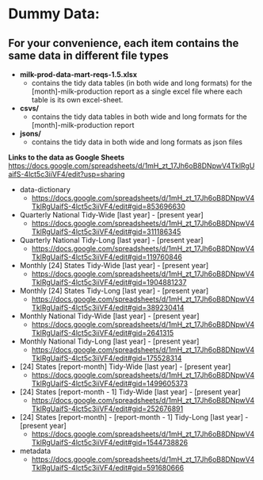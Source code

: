 # Dummy Data:
## For your convenience, each item contains the same data in different file types
- **milk-prod-data-mart-reqs-1.5.xlsx**
    - contains the tidy data tables (in both wide and long formats) for the [month]-milk-production report as a single excel file where each table is its own excel-sheet.
- **csvs/**
    - contains the tidy data tables in both wide and long formats for the [month]-milk-production report
- **jsons/**
    - contains the tidy data in both wide and long formats as json files

**Links to the data as Google Sheets** https://docs.google.com/spreadsheets/d/1mH_zt_17Jh6oB8DNpwV4TklRgUaifS-4lct5c3iiVF4/edit?usp=sharing
- data-dictionary
    - https://docs.google.com/spreadsheets/d/1mH_zt_17Jh6oB8DNpwV4TklRgUaifS-4lct5c3iiVF4/edit#gid=853696630
- Quarterly National Tidy-Wide [last year] - [present year]
    - https://docs.google.com/spreadsheets/d/1mH_zt_17Jh6oB8DNpwV4TklRgUaifS-4lct5c3iiVF4/edit#gid=311186345
- Quarterly National Tidy-Long [last year] - [present year]
    - https://docs.google.com/spreadsheets/d/1mH_zt_17Jh6oB8DNpwV4TklRgUaifS-4lct5c3iiVF4/edit#gid=119760846
- Monthly [24] States Tidy-Wide [last year] - [present year]
    - https://docs.google.com/spreadsheets/d/1mH_zt_17Jh6oB8DNpwV4TklRgUaifS-4lct5c3iiVF4/edit#gid=1904881237
- Monthly [24] States Tidy-Long [last year] - [present year]
    - https://docs.google.com/spreadsheets/d/1mH_zt_17Jh6oB8DNpwV4TklRgUaifS-4lct5c3iiVF4/edit#gid=389230414
- Monthly National Tidy-Wide [last year] - [present year]
    - https://docs.google.com/spreadsheets/d/1mH_zt_17Jh6oB8DNpwV4TklRgUaifS-4lct5c3iiVF4/edit#gid=2641315
- Monthly National Tidy-Long [last year] - [present year]
    - https://docs.google.com/spreadsheets/d/1mH_zt_17Jh6oB8DNpwV4TklRgUaifS-4lct5c3iiVF4/edit#gid=175528314
- [24] States [report-month] Tidy-Wide [last year] - [present year]
    - https://docs.google.com/spreadsheets/d/1mH_zt_17Jh6oB8DNpwV4TklRgUaifS-4lct5c3iiVF4/edit#gid=1499605373
- [24] States [report-month - 1] Tidy-Wide [last year] - [present year]
    - https://docs.google.com/spreadsheets/d/1mH_zt_17Jh6oB8DNpwV4TklRgUaifS-4lct5c3iiVF4/edit#gid=252676891
- [24] States [report-month] - [report-month - 1] Tidy-Long [last year] - [present year]
    - https://docs.google.com/spreadsheets/d/1mH_zt_17Jh6oB8DNpwV4TklRgUaifS-4lct5c3iiVF4/edit#gid=1544738826
- metadata
    - https://docs.google.com/spreadsheets/d/1mH_zt_17Jh6oB8DNpwV4TklRgUaifS-4lct5c3iiVF4/edit#gid=591680666
